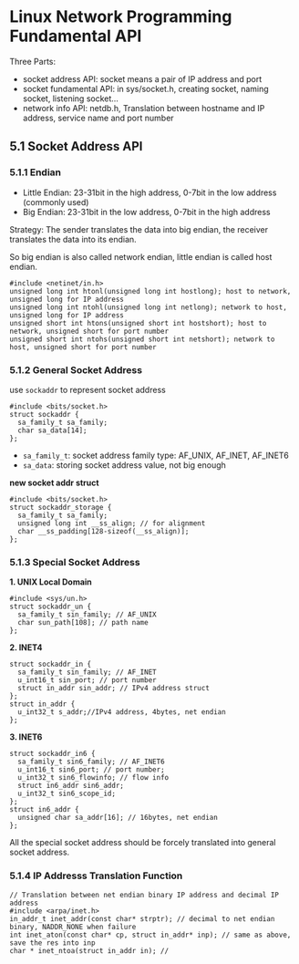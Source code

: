 # Linux Network Programming Fundamental API

Three Parts:
- socket address API: socket means a pair of IP address and port
- socket fundamental API: in sys/socket.h, creating socket, naming socket, listening socket...
- network info API: netdb.h, Translation between hostname and IP address, service name and port number

## 5.1 Socket Address API

### 5.1.1 Endian

- Little Endian: 23-31bit in the high address, 0-7bit in the low address (commonly used)
- Big Endian: 23-31bit in the low address, 0-7bit in the high address

Strategy:
The sender translates the data into big endian, the receiver translates the data into its endian.

So big endian is also called network endian, little endian is called host endian.

```
#include <netinet/in.h>
unsigned long int htonl(unsigned long int hostlong); host to network, unsigned long for IP address
unsigned long int ntohl(unsigned long int netlong); network to host, unsigned long for IP address
unsigned short int htons(unsigned short int hostshort); host to network, unsigned short for port number 
unsigned short int ntohs(unsigned short int netshort); network to host, unsigned short for port number
```

### 5.1.2 General Socket Address

use `sockaddr` to represent socket address

```
#include <bits/socket.h>
struct sockaddr {
  sa_family_t sa_family;
  char sa_data[14];
};
```

- `sa_family_t`: socket address family type: AF_UNIX, AF_INET, AF_INET6
- `sa_data`: storing socket address value, not big enough

**new socket addr struct**
```
#include <bits/socket.h>
struct sockaddr_storage {
  sa_family_t sa_family;
  unsigned long int __ss_align; // for alignment
  char __ss_padding[128-sizeof(__ss_align)];
};
```

### 5.1.3 Special Socket Address

**1. UNIX Local Domain**
```
#include <sys/un.h>
struct sockaddr_un {
  sa_family_t sin_family; // AF_UNIX
  char sun_path[108]; // path name
};
```

**2. INET4**
```
struct sockaddr_in {
  sa_family_t sin_family; // AF_INET
  u_int16_t sin_port; // port number
  struct in_addr sin_addr; // IPv4 address struct
};
struct in_addr {
  u_int32_t s_addr;//IPv4 address, 4bytes, net endian
};
```

**3. INET6**
```
struct sockaddr_in6 {
  sa_family_t sin6_family; // AF_INET6
  u_int16_t sin6_port; // port number;
  u_int32_t sin6_flowinfo; // flow info
  struct in6_addr sin6_addr;
  u_int32_t sin6_scope_id;
};
struct in6_addr {
  unsigned char sa_addr[16]; // 16bytes, net endian
};
```

All the special socket address should be forcely translated into general socket address.

### 5.1.4 IP Addresss Translation Function

```
// Translation between net endian binary IP address and decimal IP address
#include <arpa/inet.h>
in_addr_t inet_addr(const char* strptr); // decimal to net endian binary, NADDR_NONE when failure
int inet_aton(const char* cp, struct in_addr* inp); // same as above, save the res into inp
char * inet_ntoa(struct in_addr in); // 
```




